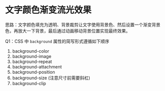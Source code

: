 # 文字颜色渐变流光效果

思路：文字颜色填充为透明、背景裁剪让文字使用背景色、然后设置一个渐变背景色，再放大一下背景，最后通过动画移动背景位置实现最终效果。

Q1：CSS 中 `background` 属性的简写形式遵循如下顺序

1. background-color
1. background-image
1. background-repeat
1. background-attachment
1. background-position
1. background-size (注意尺寸前需要斜杠)
1. background-clip
